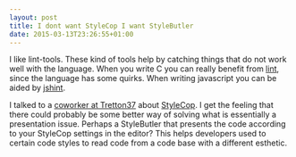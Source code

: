 ```yaml
---
layout: post
title: I dont want StyleCop I want StyleButler
date: 2015-03-13T23:26:55+01:00
---
```


I like lint-tools. These kind of tools help by catching things that do not work well with the language. When you write C you can really benefit from [lint](http://en.wikipedia.org/wiki/Lint_%28software%29), since the language has some quirks. When writing javascript you can be aided by [jshint](http://jshint.com/).

I talked to a [coworker at Tretton37](http://tretton37.com/career/meet/about/per-westerlund) about [StyleCop](https://stylecop.codeplex.com/). I get the feeling that there could probably be some better way of solving what is essentially a presentation issue. Perhaps a StyleButler that presents the code according to your StyleCop settings in the editor? This helps developers used to certain code styles to read code from a code base with a different esthetic.
